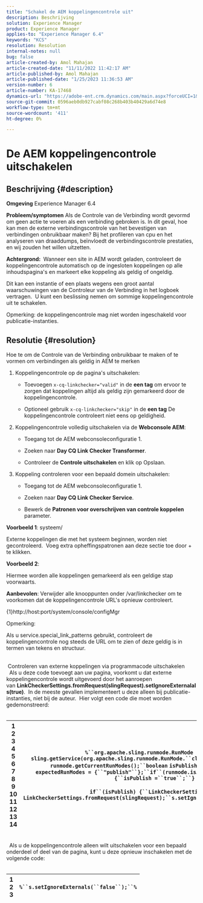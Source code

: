```yaml
---
title: "Schakel de AEM koppelingencontrole uit"
description: Beschrijving
solution: Experience Manager
product: Experience Manager
applies-to: "Experience Manager 6.4"
keywords: "KCS"
resolution: Resolution
internal-notes: null
bug: false
article-created-by: Amol Mahajan
article-created-date: "11/11/2022 11:42:17 AM"
article-published-by: Amol Mahajan
article-published-date: "1/25/2023 11:36:53 AM"
version-number: 6
article-number: KA-17468
dynamics-url: "https://adobe-ent.crm.dynamics.com/main.aspx?forceUCI=1&pagetype=entityrecord&etn=knowledgearticle&id=727849e3-b561-ed11-9562-6045bd0067ea"
source-git-commit: 0596aeb0db927cabf08c268b403b40429a6d74e8
workflow-type: tm+mt
source-wordcount: '411'
ht-degree: 0%

---
```


# De AEM koppelingencontrole uitschakelen

## Beschrijving {#description}

<b>Omgeving</b>
Experience Manager 6.4


<b>Probleem/symptomen</b>
Als de Controle van de Verbinding wordt gevormd om geen actie te voeren als een verbinding gebroken is. In dit geval, hoe kan men de externe verbindingscontrole van het bevestigen van verbindingen onbruikbaar maken? Bij het profileren van cpu en het analyseren van draaddumps, beïnvloedt de verbindingscontrole prestaties, en wij zouden het willen uitzetten.

<b>Achtergrond: </b> Wanneer een site in AEM wordt geladen, controleert de koppelingencontrole automatisch op de ingesloten koppelingen op alle inhoudspagina&#39;s en markeert elke koppeling als geldig of ongeldig.

Dit kan een instantie of een plaats wegens een groot aantal waarschuwingen van de Controleur van de Verbinding in het logboek vertragen.  U kunt een beslissing nemen om sommige koppelingencontrole uit te schakelen.

Opmerking: de koppelingencontrole mag niet worden ingeschakeld voor publicatie-instanties.


## Resolutie {#resolution}

Hoe te om de Controle van de Verbinding onbruikbaar te maken of te vormen om verbindingen als geldig in AEM te merken<br>
1. Koppelingencontrole op de pagina&#39;s uitschakelen:
   - Toevoegen `x-cq-linkchecker="valid"` in de <b>een tag</b> om ervoor te zorgen dat koppelingen altijd als geldig zijn gemarkeerd door de koppelingencontrole.


   - Optioneel gebruik `x-cq-linkchecker="skip"` in de <b>een tag</b> De koppelingencontrole controleert niet eens op geldigheid.
2. Koppelingencontrole volledig uitschakelen via de <b>Webconsole AEM</b>:
   - Toegang tot de AEM webconsoleconfiguratie 1.


   - Zoeken naar <b>Day CQ Link Checker Transformer</b>.


   - Controleer de <b>Controle uitschakelen</b> en klik op Opslaan.
3. Koppeling controleren voor een bepaald domein uitschakelen:
   - Toegang tot de AEM webconsoleconfiguratie 1.


   - Zoeken naar <b>Day CQ Link Checker Service</b>.


   - Bewerk de <b>Patronen voor overschrijven van controle koppelen</b> parameter.


<b>Voorbeeld 1</b>: systeem/

Externe koppelingen die met het systeem beginnen, worden niet gecontroleerd.  Voeg extra opheffingspatronen aan deze sectie toe door + te klikken.

<b>Voorbeeld 2</b>:

Hiermee worden alle koppelingen gemarkeerd als een geldige stap voorwaarts.

<b>Aanbevolen</b>: Verwijder alle knooppunten onder /var/linkchecker om te voorkomen dat de koppelingencontrole URL&#39;s opnieuw controleert.

{1}http://host:port/system/console/configMgr



Opmerking:

Als u service.special_link_patterns gebruikt, controleert de koppelingencontrole nog steeds de URL om te zien of deze geldig is in termen van tekens en structuur.


<br> Controleren van externe koppelingen via programmacode uitschakelen<br> 
Als u deze code toevoegt aan uw pagina, voorkomt u dat externe koppelingencontrole wordt uitgevoerd door het aanroepen van <b>LinkCheckerSettings.fromRequest(slingRequest).setIgnoreExternalals(true)</b>.  In de meeste gevallen implementeert u deze alleen bij publicatie-instanties, niet bij de auteur.  Hier volgt een code die moet worden gedemonstreerd:
<br> <br>

| 1<br>2<br>3<br>4<br>5<br>6<br>7<br>8<br>9<br>10<br>11<br>12<br>13<br>14 | `%``org.apache.sling.runmode.RunMode runmode = sling.getService(org.apache.sling.runmode.RunMode.``class``);``String runmodes = runmode.getCurrentRunModes();``boolean` `isPublish =``false``;``String  expectedRunModes = {``"publish"``};``if``(runmode.isActive(expectedRunModes)) {``isPublish =``true``;``}`<br> <br>`if``(isPublish) {``LinkCheckerSettings s = LinkCheckerSettings.fromRequest(slingRequest);``s.setIgnoreExternals(``true``);``}``%` |
| --- | --- |

<br> 
Als u de koppelingencontrole alleen wilt uitschakelen voor een bepaald onderdeel of deel van de pagina, kunt u deze opnieuw inschakelen met de volgende code:
<br> <br>

| 1<br>2<br>3 | `%``s.setIgnoreExternals(``false``);``%` |
| --- | --- |

